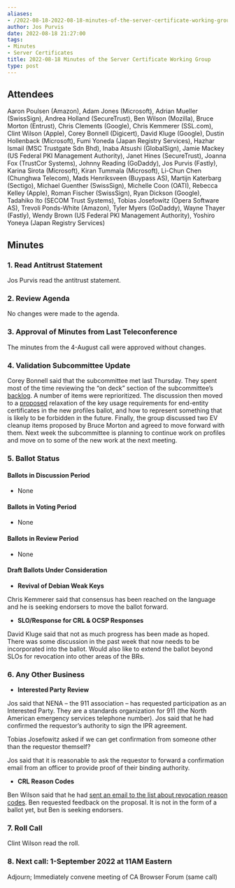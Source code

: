 ```yaml
---
aliases:
- /2022-08-18-2022-08-18-minutes-of-the-server-certificate-working-group/
author: Jos Purvis
date: 2022-08-18 21:27:00
tags:
- Minutes
- Server Certificates
title: 2022-08-18 Minutes of the Server Certificate Working Group
type: post
---
```


## Attendees 

Aaron Poulsen (Amazon), Adam Jones (Microsoft), Adrian Mueller (SwissSign), Andrea Holland (SecureTrust), Ben Wilson (Mozilla), Bruce Morton (Entrust), Chris Clements (Google), Chris Kemmerer (SSL.com), Clint Wilson (Apple), Corey Bonnell (Digicert), David Kluge (Google), Dustin Hollenback (Microsoft), Fumi Yoneda (Japan Registry Services), Hazhar Ismail (MSC Trustgate Sdn Bhd), Inaba Atsushi (GlobalSign), Jamie Mackey (US Federal PKI Management Authority), Janet Hines (SecureTrust), Joanna Fox (TrustCor Systems), Johnny Reading (GoDaddy), Jos Purvis (Fastly), Karina Sirota (Microsoft), Kiran Tummala (Microsoft), Li-Chun Chen (Chunghwa Telecom), Mads Henriksveen (Buypass AS), Martijn Katerbarg (Sectigo), Michael Guenther (SwissSign), Michelle Coon (OATI), Rebecca Kelley (Apple), Roman Fischer (SwissSign), Ryan Dickson (Google), Tadahiko Ito (SECOM Trust Systems), Tobias Josefowitz (Opera Software AS), Trevoli Ponds-White (Amazon), Tyler Myers (GoDaddy), Wayne Thayer (Fastly), Wendy Brown (US Federal PKI Management Authority), Yoshiro Yoneya (Japan Registry Services)

## Minutes 

### 1. Read Antitrust Statement 

Jos Purvis read the antitrust statement.

### 2. Review Agenda 

No changes were made to the agenda.

### 3. Approval of Minutes from Last Teleconference 

The minutes from the 4-August call were approved without changes.

### 4. Validation Subcommittee Update 

Corey Bonnell said that the subcommittee met last Thursday. They spent most of the time reviewing the “on deck” section of the subcommittee’s [backlog][1]. A number of items were reprioritized. The discussion then moved to a [proposed][2] relaxation of the key usage requirements for end-entity certificates in the new profiles ballot, and how to represent something that is likely to be forbidden in the future. Finally, the group discussed two EV cleanup items proposed by Bruce Morton and agreed to move forward with them. Next week the subcommittee is planning to continue work on profiles and move on to some of the new work at the next meeting.

### 5. Ballot Status 

#### Ballots in Discussion Period 

- None

#### Ballots in Voting Period 

- None

#### Ballots in Review Period 

- None

#### Draft Ballots Under Consideration 

- **Revival of Debian Weak Keys**

Chris Kemmerer said that consensus has been reached on the language and he is seeking endorsers to move the ballot forward.

- **SLO/Response for CRL & OCSP Responses**

David Kluge said that not as much progress has been made as hoped. There was some discussion in the past week that now needs to be incorporated into the ballot. Would also like to extend the ballot beyond SLOs for revocation into other areas of the BRs.

### 6. Any Other Business 

- **Interested Party Review**

Jos said that NENA – the 911 association – has requested participation as an Interested Party. They are a standards organization for 911 (the North American emergency services telephone number). Jos said that he had confirmed the requestor’s authority to sign the IPR agreement.

Tobias Josefowitz asked if we can get confirmation from someone other than the requestor themself?

Jos said that it is reasonable to ask the requestor to forward a confirmation email from an officer to provide proof of their binding authority.

- **CRL Reason Codes**

Ben Wilson said that he had [sent an email to the list about revocation reason codes][3]. Ben requested feedback on the proposal. It is not in the form of a ballot yet, but Ben is seeking endorsers.

### 7. Roll Call 

Clint Wilson read the roll.

### 8. Next call: 1-September 2022 at 11AM Eastern 

Adjourn; Immediately convene meeting of CA Browser Forum (same call)

[1]: https://github.com/orgs/cabforum/projects/1
[2]: https://github.com/cabforum/servercert/pull/376
[3]: https://lists.cabforum.org/pipermail/servercert-wg/2022-July/003273.html